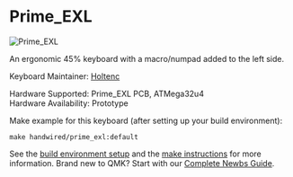 # Prime_EXL

![Prime_EXL](https://i.imgur.com/3t524g8.jpg)

An ergonomic 45% keyboard with a macro/numpad added to the left side. 

Keyboard Maintainer: [Holtenc](https://github.com/holtenc/)

Hardware Supported: Prime_EXL PCB, ATMega32u4  
Hardware Availability: Prototype

Make example for this keyboard (after setting up your build environment):

    make handwired/prime_exl:default

See the [build environment setup](https://docs.qmk.fm/#/getting_started_build_tools) and the [make instructions](https://docs.qmk.fm/#/getting_started_make_guide) for more information. Brand new to QMK? Start with our [Complete Newbs Guide](https://docs.qmk.fm/#/newbs).
